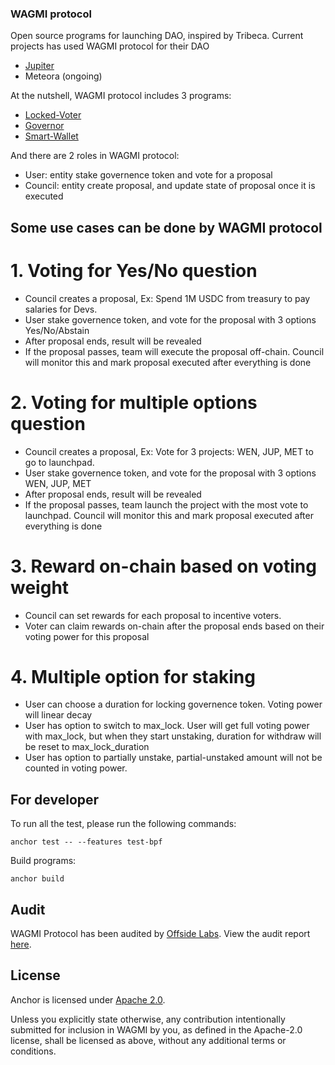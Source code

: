 ### WAGMI protocol

Open source programs for launching DAO, inspired by Tribeca. Current projects has used WAGMI protocol for their DAO
- [Jupiter](https://vote.jup.ag/)
- Meteora (ongoing)

At the nutshell, WAGMI protocol includes 3 programs:
- [Locked-Voter](./programs/locked-voter/)
- [Governor](./programs/govern/)
- [Smart-Wallet](./programs/smart-wallet/)

And there are 2 roles in WAGMI protocol:
- User: entity stake governence token and vote for a proposal
- Council: entity create proposal, and update state of proposal once it is executed 

## Some use cases can be done by WAGMI protocol

# 1. Voting for Yes/No question
- Council creates a proposal, Ex: Spend 1M USDC from treasury to pay salaries for Devs. 
- User stake governence token, and vote for the proposal with 3 options Yes/No/Abstain
- After proposal ends, result will be revealed
- If the proposal passes, team will execute the proposal off-chain. Council will monitor this and mark proposal executed after everything is done 

# 2. Voting for multiple options question
- Council creates a proposal, Ex: Vote for 3 projects: WEN, JUP, MET to go to launchpad. 
- User stake governence token, and vote for the proposal with 3 options WEN, JUP, MET
- After proposal ends, result will be revealed
- If the proposal passes, team launch the project with the most vote to launchpad. Council will monitor this and mark proposal executed after everything is done 

# 3. Reward on-chain based on voting weight
- Council can set rewards for each proposal to incentive voters.
- Voter can claim rewards on-chain after the proposal ends based on their voting power for this proposal

# 4. Multiple option for staking
- User can choose a duration for locking governence token. Voting power will linear decay
- User has option to switch to max_lock. User will get full voting power with max_lock, but when they start unstaking, duration for withdraw will be reset to max_lock_duration
- User has option to partially unstake, partial-unstaked amount will not be counted in voting power. 


## For developer

To run all the test, please run the following commands:
```
anchor test -- --features test-bpf 
```

Build programs:
```
anchor build
```


## Audit
WAGMI Protocol has been audited by [Offside Labs](https://offside.io). View the audit report [here](./audits/Raccoons_DAO_Final_Audit_Report.pdf).


## License
Anchor is licensed under [Apache 2.0](https://www.apache.org/licenses/LICENSE-2.0).

Unless you explicitly state otherwise, any contribution intentionally submitted for inclusion in WAGMI by you, as defined in the Apache-2.0 license, shall be licensed as above, without any additional terms or conditions.
